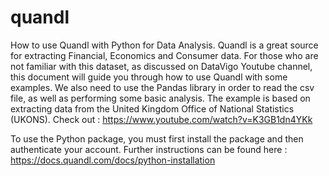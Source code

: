 # quandl
How to use Quandl with Python for Data Analysis.
Quandl is a great source for extracting Financial, Economics and Consumer data. 
For those who are not familiar with this dataset, as discussed on DataVigo Youtube channel, this document will guide you through how to use Quandl
with some examples. 
We also need to use the Pandas library in order to read the csv file, as well as performing some basic analysis.
The example is based on extracting data from the United Kingdom Office of National Statistics (UKONS).
Check out : https://www.youtube.com/watch?v=K3GB1dn4YKk

To use the Python package, you must first install the package and then authenticate your account.
Further instructions can be found here :
https://docs.quandl.com/docs/python-installation


